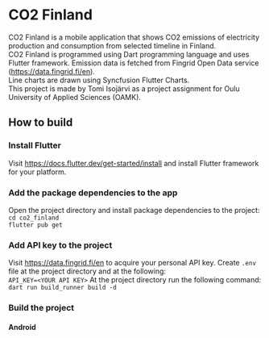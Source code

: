 # CO2 Finland
CO2 Finland is a mobile application that shows CO2 emissions of electricity production and consumption from selected timeline in Finland. \
CO2 Finland is programmed using Dart programming language and uses Flutter framework. Emission data is fetched from Fingrid Open Data service (https://data.fingrid.fi/en). \
Line charts are drawn using Syncfusion Flutter Charts. \
This project is made by Tomi Isojärvi as a project assignment for Oulu University of Applied Sciences (OAMK).

## How to build
### Install Flutter
Visit https://docs.flutter.dev/get-started/install and install Flutter framework for your platform.
### Add the package dependencies to the app
Open the project directory and install package dependencies to the project: \
`cd co2_finland` \
`flutter pub get`
### Add API key to the project
Visit https://data.fingrid.fi/en to acquire your personal API key.
Create `.env` file at the project directory and at the following: \
`API_KEY=<YOUR API KEY>`
At the project directory run the following command: \
`dart run build_runner build -d`
### Build the project
#### Android

